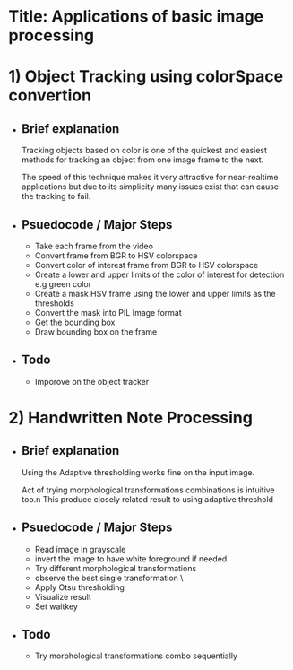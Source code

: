 # Title: Applications of basic image processing 

# 1) Object Tracking using colorSpace convertion
- ## Brief explanation
   Tracking objects based on color is one of the quickest and easiest methods for tracking an object from one image frame to the next. 
   
   The speed of this technique makes it very attractive for near-realtime applications but due to its simplicity many issues exist that can cause the tracking to fail.
- ## Psuedocode / Major Steps
  - Take each frame from the video 
  - Convert frame from BGR to HSV colorspace
  - Convert color of interest frame from BGR to HSV colorspace
  - Create a lower and upper limits of the color of interest for detection e.g green color
  - Create a mask HSV frame using the lower and upper limits as the thresholds 
  - Convert the mask into PIL Image format 
  - Get the bounding box 
  - Draw bounding box on the frame
- ## Todo
  - Imporove on the object tracker

# 2) Handwritten Note Processing
- ## Brief explanation
   Using the Adaptive thresholding works fine on the input image. 
   
   Act of trying morphological transformations combinations is intuitive too.n This produce closely related result to using adaptive threshold
- ## Psuedocode / Major Steps
  - Read image in grayscale
  - invert the image to have white foreground if needed
  - Try different morphological transformations
  - observe the best single transformation \
  - Apply Otsu thresholding 
  - Visualize result
  - Set waitkey

- ## Todo
  - Try morphological transformations combo sequentially